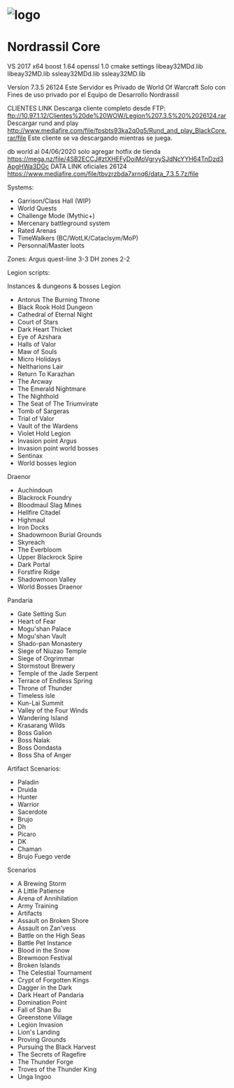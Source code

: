 # ![logo](http://nordrassil.cubava.cu/files/2020/02/icono-Nordrassil-Gold.png)
# Nordrassil Core 
VS 2017 x64
boost 1.64
openssl 1.0
cmake settings libeay32MDd.lib libeay32MD.lib  ssleay32MDd.lib ssleay32MD.lib

Version 7.3.5 26124
Este Servidor es Privado de World Of Warcraft Solo con Fines de uso privado por el Equipo de Desarrollo Nordrassil 

CLIENTES LINK
Descarga cliente completo desde FTP: ftp://10.97.1.12/Clientes%20de%20WOW/Legion%207.3.5%20%2026124.rar
Descargar rund and play http://www.mediafire.com/file/fpsbts93ka2q0g5/Rund_and_play_BlackCore.rar/file
Este cliente se va descargando mientras se juega.

db world al 04/06/2020 solo agregar hotfix de tienda
https://mega.nz/file/4SB2ECCJ#ztXHEFyDoiMoVgryySJdNcYYH64TnDzd3ApgHWa3DGc
DATA LINK oficiales 26124
https://www.mediafire.com/file/tbvzrzbda7xrnq6/data_7.3.5.7z/file

Systems:
- Garrison/Class Hall (WIP)
- World Quests
- Challenge Mode (Mythic+)
- Mercenary battleground system
- Rated Arenas
- TimeWalkers (BC/WotLK/Cataclsym/MoP)
- Personnal/Master loots


Zones:
Argus quest-line 3-3
DH zones 2-2

Legion scripts:

Instances & dungeons & bosses
Legion
- Antorus The Burning Throne
- Black Rook Hold Dungeon
- Cathedral of Eternal Night
- Court of Stars
- Dark Heart Thicket
- Eye of Azshara
- Halls of Valor
- Maw of Souls
- Micro Holidays
- Neltharions Lair
- Return To Karazhan
- The Arcway
- The Emerald Nightmare
- The Nighthold
- The Seat of The Triumvirate
- Tomb of Sargeras
- Trial of Valor
- Vault of the Wardens
- Violet Hold Legion
- Invasion point Argus
- Invasion point world bosses
- Sentinax
- World bosses legion

Draenor
- Auchindoun
- Blackrock Foundry
- Bloodmaul Slag Mines
- Hellfire Citadel
- Highmaul
- Iron Docks
- Shadowmoon Burial Grounds
- Skyreach
- The Everbloom
- Upper Blackrock Spire
- Dark Portal
- Forstfire Ridge
- Shadowmoon Valley
- World Bosses Draenor

Pandaria
- Gate Setting Sun
- Heart of Fear
- Mogu'shan Palace
- Mogu'shan Vault
- Shado-pan Monastery
- Siege of Niuzao Temple
- Siege of Orgrimmar
- Stormstout Brewery
- Temple of the Jade Serpent
- Terrace of Endless Spring
- Throne of Thunder
- Timeless isle
- Kun-Lai Summit
- Valley of the Four Winds
- Wandering Island
- Krasarang Wilds
- Boss Galion
- Boss Nalak
- Boss Oondasta
- Boss Sha of Anger

Artifact Scenarios:
- Paladin
- Druida
- Hunter
- Warrior
- Sacerdote 
- Brujo
- Dh
- Picaro
- DK
- Chaman 
- Brujo Fuego verde

Scenarios
- A Brewing Storm
- A Little Patience
- Arena of Annihilation
- Army Training
- Artifacts
- Assault on Broken Shore
- Assault on Zan'vess
- Battle on the High Seas
- Battle Pet Instance
- Blood in the Snow
- Brewmoon Festival
- Broken Islands
- The Celestial Tournament
- Crypt of Forgotten Kings
- Dagger in the Dark
- Dark Heart of Pandaria
- Domination Point
- Fall of Shan Bu
- Greenstone Village
- Legion Invasion
- Lion's Landing
- Proving Grounds
- Pursuing the Black Harvest
- The Secrets of Ragefire
- The Thunder Forge
- Troves of the Thunder King
- Unga Ingoo
